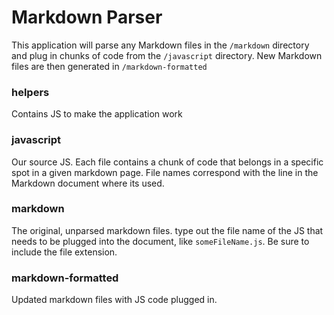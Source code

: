 # Markdown Parser

This application will parse any Markdown files in the `/markdown` directory and plug in chunks of code from the `/javascript` directory. New Markdown files are then generated in `/markdown-formatted`

### helpers

Contains JS to make the application work

### javascript

Our source JS. Each file contains a chunk of code that belongs in a specific spot in a given markdown page. File names correspond with the line in the Markdown document where its used.

### markdown

The original, unparsed markdown files. type out the file name of the JS that needs to be plugged into the document, like `someFileName.js`. Be sure to include the file extension.

### markdown-formatted

Updated markdown files with JS code plugged in.
